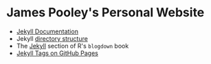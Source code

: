 # James Pooley's Personal Website

* [Jekyll Documentation](https://jekyllrb.com/docs/)
* Jekyll [directory structure](https://jekyllrb.com/docs/structure/)
* The [Jekyll](https://bookdown.org/yihui/blogdown/jekyll.html) section of R's `blogdown` book
* [Jekyll Tags on GitHub Pages](https://longqian.me/2017/02/09/github-jekyll-tag/)
